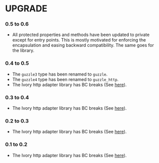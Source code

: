# UPGRADE

### 0.5 to 0.6

 * All protected properties and methods have been updated to private except for entry points. This is mostly motivated
   for enforcing the encapsulation and easing backward compatibility. The same goes for the library.

### 0.4 to 0.5

 * The `guzzle3` type has been renamed to `guzzle`.
 * The `guzzle4` type has been renamed to `guzzle_http`.
 * The Ivory http adapter library has BC breaks (See [here](https://github.com/egeloen/ivory-http-adapter/blob/master/UPGRADE.md#04-to-05)).

### 0.3 to 0.4

 * The Ivory http adapter library has BC breaks (See [here](https://github.com/egeloen/ivory-http-adapter/blob/master/UPGRADE.md#03-to-04)).

### 0.2 to 0.3

 * The Ivory http adapter library has BC breaks (See [here](https://github.com/egeloen/ivory-http-adapter/blob/master/UPGRADE.md#02-to-03)).

### 0.1 to 0.2

 * The Ivory http adapter library has BC breaks (See [here](https://github.com/egeloen/ivory-http-adapter/blob/master/UPGRADE.md#01-to-02)).
